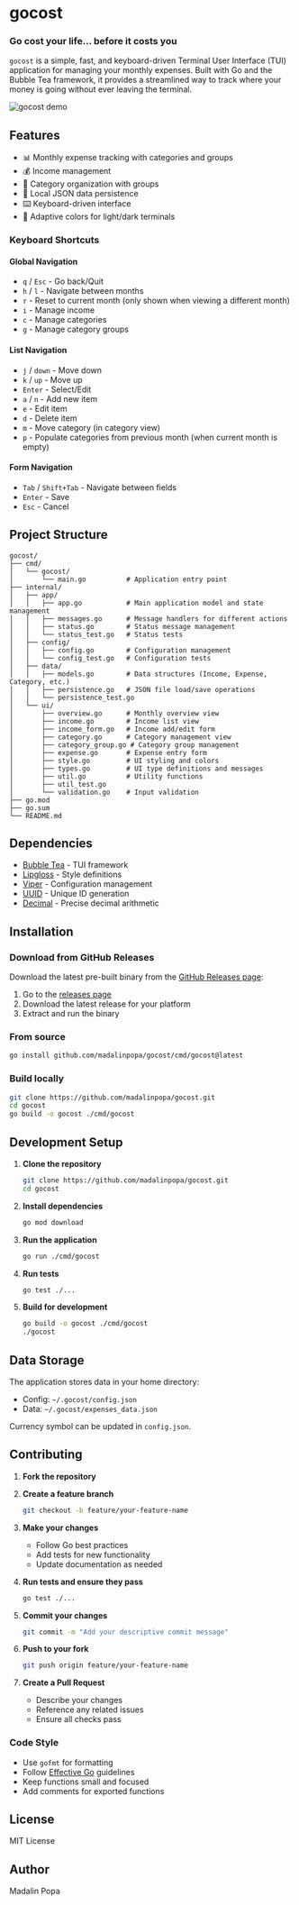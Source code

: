 # gocost

### Go cost your life... before it costs you

`gocost` is a simple, fast, and keyboard-driven Terminal User Interface (TUI) application for managing your monthly expenses. Built with Go and the Bubble Tea framework, it provides a streamlined way to track where your money is going without ever leaving the terminal.

![gocost demo](./assets/demo.gif)


## Features

- 📊 Monthly expense tracking with categories and groups
- 💰 Income management
- 📁 Category organization with groups
- 💾 Local JSON data persistence
- ⌨️ Keyboard-driven interface
- 🎨 Adaptive colors for light/dark terminals

### Keyboard Shortcuts

#### Global Navigation
- `q` / `Esc` - Go back/Quit
- `h` / `l` - Navigate between months
- `r` - Reset to current month (only shown when viewing a different month)
- `i` - Manage income
- `c` - Manage categories
- `g` - Manage category groups

#### List Navigation
- `j` / `down` - Move down
- `k` / `up` - Move up
- `Enter` - Select/Edit
- `a` / `n` - Add new item
- `e` - Edit item
- `d` - Delete item
- `m` - Move category (in category view)
- `p` - Populate categories from previous month (when current month is empty)

#### Form Navigation
- `Tab` / `Shift+Tab` - Navigate between fields
- `Enter` - Save
- `Esc` - Cancel

## Project Structure

```
gocost/
├── cmd/
│   └── gocost/
│       └── main.go          # Application entry point
├── internal/
│   ├── app/
│   │   ├── app.go           # Main application model and state management
│   │   ├── messages.go      # Message handlers for different actions
│   │   ├── status.go        # Status message management
│   │   └── status_test.go   # Status tests
│   ├── config/
│   │   ├── config.go        # Configuration management
│   │   └── config_test.go   # Configuration tests
│   ├── data/
│   │   ├── models.go        # Data structures (Income, Expense, Category, etc.)
│   │   ├── persistence.go   # JSON file load/save operations
│   │   └── persistence_test.go
│   └── ui/
│       ├── overview.go      # Monthly overview view
│       ├── income.go        # Income list view
│       ├── income_form.go   # Income add/edit form
│       ├── category.go      # Category management view
│       ├── category_group.go # Category group management
│       ├── expense.go       # Expense entry form
│       ├── style.go         # UI styling and colors
│       ├── types.go         # UI type definitions and messages
│       ├── util.go          # Utility functions
│       ├── util_test.go
│       └── validation.go    # Input validation
├── go.mod
├── go.sum
└── README.md
```

## Dependencies

- [Bubble Tea](https://github.com/charmbracelet/bubbletea) - TUI framework
- [Lipgloss](https://github.com/charmbracelet/lipgloss) - Style definitions
- [Viper](https://github.com/spf13/viper) - Configuration management
- [UUID](https://github.com/google/uuid) - Unique ID generation
- [Decimal](https://github.com/shopspring/decimal) - Precise decimal arithmetic

## Installation

### Download from GitHub Releases

Download the latest pre-built binary from the [GitHub Releases page](https://github.com/madalinpopa/gocost/releases):

1. Go to the [releases page](https://github.com/madalinpopa/gocost/releases)
2. Download the latest release for your platform
3. Extract and run the binary

### From source

```bash
go install github.com/madalinpopa/gocost/cmd/gocost@latest
```

### Build locally

```bash
git clone https://github.com/madalinpopa/gocost.git
cd gocost
go build -o gocost ./cmd/gocost
```

## Development Setup

1. **Clone the repository**
   ```bash
   git clone https://github.com/madalinpopa/gocost.git
   cd gocost
   ```

2. **Install dependencies**
   ```bash
   go mod download
   ```

3. **Run the application**
   ```bash
   go run ./cmd/gocost
   ```

4. **Run tests**
   ```bash
   go test ./...
   ```

5. **Build for development**
   ```bash
   go build -o gocost ./cmd/gocost
   ./gocost
   ```

## Data Storage

The application stores data in your home directory:
- Config: `~/.gocost/config.json`
- Data: `~/.gocost/expenses_data.json`

Currency symbol can be updated in `config.json`.

## Contributing

1. **Fork the repository**

2. **Create a feature branch**
   ```bash
   git checkout -b feature/your-feature-name
   ```

3. **Make your changes**
   - Follow Go best practices
   - Add tests for new functionality
   - Update documentation as needed

4. **Run tests and ensure they pass**
   ```bash
   go test ./...
   ```

5. **Commit your changes**
   ```bash
   git commit -m "Add your descriptive commit message"
   ```

6. **Push to your fork**
   ```bash
   git push origin feature/your-feature-name
   ```

7. **Create a Pull Request**
   - Describe your changes
   - Reference any related issues
   - Ensure all checks pass

### Code Style

- Use `gofmt` for formatting
- Follow [Effective Go](https://golang.org/doc/effective_go) guidelines
- Keep functions small and focused
- Add comments for exported functions

## License

MIT License

## Author

Madalin Popa
